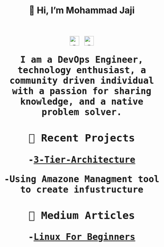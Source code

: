
<h1 align="center"> 👋 Hi, I’m Mohammad Jaji

<div>
  <samp>
    <p align="center">
      <br/>
      <a href="https://www.linkedin.com/in/mohammad-jaji/" target="blank"><img align="center"
         src="https://img.shields.io/badge/linkedin-%231DA1F2.svg?style=for-the-badge&logo=linkedin&logoColor=white"
         alt="azzar" height="30"/></a>
     <a href="https://medium.com/@mohammadjaji98" target="blank"><img align="center"
          src="https://img.shields.io/badge/Medium-12100E?style=for-the-badge&logo=medium&logoColor=white"
          alt="azzar" height="30"/></a>
</details>


<p align="center">I am a DevOps Engineer, technology enthusiast, a community driven individual with a passion for sharing knowledge, and a native problem solver.

</p>


 <p align="left">
 
### 🧰 Recent Projects 
-[3-Tier-Architecture](https://github.com/Mo-Jaji/3-Tier-Architectue_Terraform)

-Using Amazone Managment tool to create infustructure

### 📰 Medium Articles
-[Linux For Beginners](https://medium.com/@mohammadjaji98/linux-for-beginners-d62dc9533ab5)



